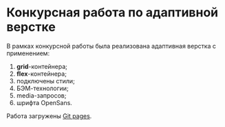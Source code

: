 # Конкурсная работа по адаптивной верстке 

В рамках конкурсной работы была реализована адаптивная верстка с применением:

1. **grid**-контейнера;  
2. **flex**-контейнера;  
3. подключены стили;  
4. БЭМ-технологии;
5. media-запросов;
6. шрифта OpenSans.

Работа загружены [Git pages](https://mininvitaliy.github.io/sovmestnay-rabota/).